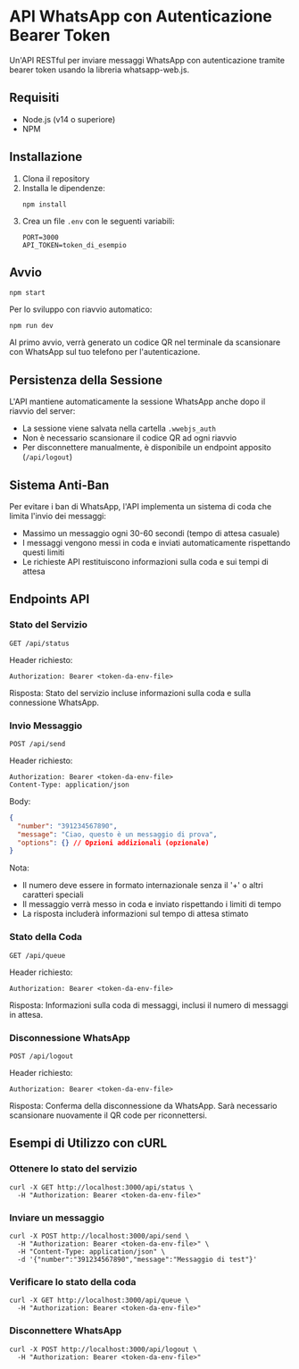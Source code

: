 # API WhatsApp con Autenticazione Bearer Token

Un'API RESTful per inviare messaggi WhatsApp con autenticazione tramite bearer token usando la libreria whatsapp-web.js.

## Requisiti

- Node.js (v14 o superiore)
- NPM

## Installazione

1. Clona il repository
2. Installa le dipendenze:
   ```
   npm install
   ```
3. Crea un file `.env` con le seguenti variabili:
   ```
   PORT=3000
   API_TOKEN=token_di_esempio
   ```

## Avvio

```
npm start
```

Per lo sviluppo con riavvio automatico:
```
npm run dev
```

Al primo avvio, verrà generato un codice QR nel terminale da scansionare con WhatsApp sul tuo telefono per l'autenticazione.

## Persistenza della Sessione

L'API mantiene automaticamente la sessione WhatsApp anche dopo il riavvio del server:
- La sessione viene salvata nella cartella `.wwebjs_auth`
- Non è necessario scansionare il codice QR ad ogni riavvio
- Per disconnettere manualmente, è disponibile un endpoint apposito (`/api/logout`)

## Sistema Anti-Ban

Per evitare i ban di WhatsApp, l'API implementa un sistema di coda che limita l'invio dei messaggi:

- Massimo un messaggio ogni 30-60 secondi (tempo di attesa casuale)
- I messaggi vengono messi in coda e inviati automaticamente rispettando questi limiti
- Le richieste API restituiscono informazioni sulla coda e sui tempi di attesa

## Endpoints API

### Stato del Servizio
```
GET /api/status
```
Header richiesto:
```
Authorization: Bearer <token-da-env-file>
```
Risposta: Stato del servizio incluse informazioni sulla coda e sulla connessione WhatsApp.

### Invio Messaggio
```
POST /api/send
```
Header richiesto:
```
Authorization: Bearer <token-da-env-file>
Content-Type: application/json
```
Body:
```json
{
  "number": "391234567890", 
  "message": "Ciao, questo è un messaggio di prova",
  "options": {} // Opzioni addizionali (opzionale)
}
```
Nota: 
- Il numero deve essere in formato internazionale senza il '+' o altri caratteri speciali
- Il messaggio verrà messo in coda e inviato rispettando i limiti di tempo
- La risposta includerà informazioni sul tempo di attesa stimato

### Stato della Coda
```
GET /api/queue
```
Header richiesto:
```
Authorization: Bearer <token-da-env-file>
```
Risposta: Informazioni sulla coda di messaggi, inclusi il numero di messaggi in attesa.

### Disconnessione WhatsApp
```
POST /api/logout
```
Header richiesto:
```
Authorization: Bearer <token-da-env-file>
```
Risposta: Conferma della disconnessione da WhatsApp. Sarà necessario scansionare nuovamente il QR code per riconnettersi.

## Esempi di Utilizzo con cURL

### Ottenere lo stato del servizio
```
curl -X GET http://localhost:3000/api/status \
  -H "Authorization: Bearer <token-da-env-file>"
```

### Inviare un messaggio
```
curl -X POST http://localhost:3000/api/send \
  -H "Authorization: Bearer <token-da-env-file>" \
  -H "Content-Type: application/json" \
  -d '{"number":"391234567890","message":"Messaggio di test"}'
```

### Verificare lo stato della coda
```
curl -X GET http://localhost:3000/api/queue \
  -H "Authorization: Bearer <token-da-env-file>"
```

### Disconnettere WhatsApp
```
curl -X POST http://localhost:3000/api/logout \
  -H "Authorization: Bearer <token-da-env-file>"
``` 